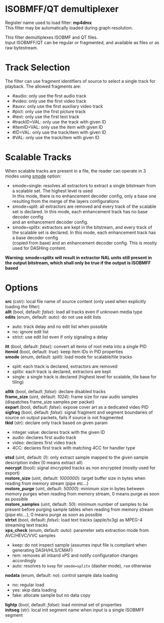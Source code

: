 <!-- automatically generated - do not edit, patch gpac/applications/gpac/gpac.c -->

# ISOBMFF/QT demultiplexer  
  
Register name used to load filter: __mp4dmx__  
This filter may be automatically loaded during graph resolution.  
  
This filter demultiplexes ISOBMF and QT files.  
Input ISOBMFF/QT can be regular or fragmented, and available as files or as raw bytestream.  

# Track Selection  
  
The filter can use fragment identifiers of source to select a single track for playback. The allowed fragments are:  
 * #audio: only use the first audio track  
 * #video: only use the first video track  
 * #auxv: only use the first auxiliary video track  
 * #pict: only use the first picture track  
 * #text: only use the first text track  
 * #trackID=VAL: only use the track with given ID  
 * #itemID=VAL: only use the item with given ID  
 * #ID=VAL: only use the track/item with given ID  
 * #VAL: only use the track/item with given ID  
  
# Scalable Tracks  
  
When scalable tracks are present in a file, the reader can operate in 3 modes using [smode](#smode) option:  
* smode=single: resolves all extractors to extract a single bitstream from a scalable set. The highest level is used  
In this mode, there is no enhancement decoder config, only a base one resulting from the merge of the layers configurations  
* smode=split: all extractors are removed and every track of the scalable set is declared. In this mode, each enhancement track has no base decoder config  
and an enhancement decoder config.  
* smode=splitx: extractors are kept in the bitstream, and every track of the scalable set is declared. In this mode, each enhancement track has a base decoder config  
 (copied from base) and an enhancement decoder config. This is mostly used for DASHing content.  

__Warning: smode=splitx will result in extractor NAL units still present in the output bitstream, which shall only be true if the output is ISOBMFF based__  
  

# Options    
  
<a id="src">__src__</a> (cstr): local file name of source content (only used when explicitly loading the filter)  
<a id="allt">__allt__</a> (bool, default: _false_): load all tracks even if unknown media type  
<a id="edits">__edits__</a> (enum, default: _auto_): do not use edit lists  
* auto: track delay and no edit list when possible  
* no: ignore edit list  
* strict: use edit list even if only signaling a delay  
  
<a id="itt">__itt__</a> (bool, default: _false_): convert all items of root meta into a single PID  
<a id="itemid">__itemid__</a> (bool, default: _true_): keep item IDs in PID properties  
<a id="smode">__smode__</a> (enum, default: _split_): load mode for scalable/tile tracks  
* split: each track is declared, extractors are removed  
* splitx: each track is declared, extractors are kept  
* single: a single track is declared (highest level for scalable, tile base for tiling)  
  
<a id="alltk">__alltk__</a> (bool, default: _false_): declare disabled tracks  
<a id="frame_size">__frame_size__</a> (uint, default: _1024_): frame size for raw audio samples (dispatches frame_size samples per packet)  
<a id="expart">__expart__</a> (bool, default: _false_): expose cover art as a dedicated video PID  
<a id="sigfrag">__sigfrag__</a> (bool, default: _false_): signal fragment and segment boundaries of source on output packets, fails if source is not fragmented  
<a id="tkid">__tkid__</a> (str): declare only track based on given param  
* integer value: declares track with the given ID  
* audio: declares first audio track  
* video: declares first video track  
* 4CC: declares first track with matching 4CC for handler type  
  
<a id="stsd">__stsd__</a> (uint, default: _0_): only extract sample mapped to the given sample description index (0 means extract all)  
<a id="nocrypt">__nocrypt__</a> (bool): signal encrypted tracks as non encrypted (mostly used for export)  
<a id="mstore_size">__mstore_size__</a> (uint, default: _1000000_): target buffer size in bytes when reading from memory stream (pipe etc...)  
<a id="mstore_purge">__mstore_purge__</a> (uint, default: _50000_): minimum size in bytes between memory purges when reading from memory stream, 0 means purge as soon as possible  
<a id="mstore_samples">__mstore_samples__</a> (uint, default: _50_): minimum number of samples to be present before purging sample tables when reading from memory stream (pipe etc...), 0 means purge as soon as possible  
<a id="strtxt">__strtxt__</a> (bool, default: _false_): load text tracks (apple/tx3g) as MPEG-4 streaming text tracks  
<a id="xps_check">__xps_check__</a> (enum, default: _auto_): parameter sets extraction mode from AVC/HEVC/VVC samples  
* keep: do not inspect sample (assumes input file is compliant when generating DASH/HLS/CMAF)  
* rem: removes all inband xPS and notify configuration changes accordingly  
* auto: resolves to `keep` for `smode=splitx` (dasher mode), `rem` otherwise  
  
<a id="nodata">__nodata__</a> (enum, default: _no_): control sample data loading  
* no: regular load  
* yes: skip data loading  
* fake: allocate sample but no data copy  
  
<a id="lightp">__lightp__</a> (bool, default: _false_): load minimal set of properties  
<a id="initseg">__initseg__</a> (str): local init segment name when input is a single ISOBMFF segment  
  
